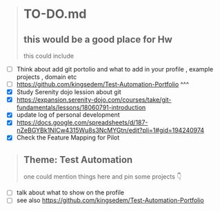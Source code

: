 
> # TO-DO.md
> ## this would be a good place for Hw
> this could include 
*  [ ] Think about add git portolio and what to add in your profile , example projects , domain etc
*  [ ] https://github.com/kingsedem/Test-Automation-Portfolio ^^^
*  [x] Study Serenity dojo lession about git
*  [x] https://expansion.serenity-dojo.com/courses/take/git-fundamentals/lessons/18060791-introduction
*  [x]  update log of personal development
*  [x]  https://docs.google.com/spreadsheets/d/187-nZeBGYBk1NICw4315Wu8s3NcMYGtn/edit?pli=1#gid=194240974
*  [x]  Check the Feature Mapping for Pilot
> 
> ## Theme: Test Automation
> one could mention things here and pin some projects 👇

* [ ] talk about what to show on the profile
* [ ] see also https://github.com/kingsedem/Test-Automation-Portfolio
